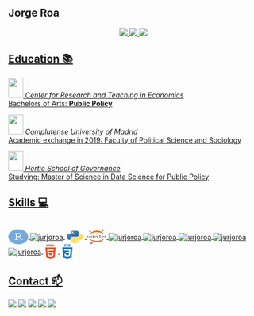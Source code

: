 
## Jorge Roa

<div align="center">
  <a href="https://github.com/jurjoroa">
  <img height="140em"" src="https://github-readme-stats.vercel.app/api?username=jurjoroa&theme=prussian&show_icons=true&hide_border=true&count_private=true"/>
   <img height="140em"
  src="https://github-readme-streak-stats.herokuapp.com/?user=jurjoroa&theme=prussian&hide_border=true"/>
    <img height="140em" 
  src="https://github-readme-stats.vercel.app/api/top-langs/?username=jurjoroa&theme=prussian&show_icons=true&hide_border=true&layout=compact"/>
</div>
  
  ##

## Education :books:

<img height="40" width="30"
  src="https://upload.wikimedia.org/wikipedia/commons/f/f5/Logo_CIDE.png"/>
*Center for Research and Teaching in Economics*<br>
Bachelors of Arts: **Public Policy** 

<img height="40" width="30"
  src="https://www.estudiaradistancia.es/logos/original/logo-universidad-complutense-de-madrid.png"/>
*Complutense University of Madrid*<br>
Academic exchange in 2019: Faculty of Political Science and Sociology

<img height="40" width="30"
  src="https://upload.wikimedia.org/wikipedia/commons/thumb/8/8e/Hertie_School_of_Governance_Logo_2017.svg/2560px-Hertie_School_of_Governance_Logo_2017.svg.png"/>
*Hertie School of Governance*<br>
Studying: Master of Science in Data Science for Public Policy


</div>

</div>
  
  ##
## Skills :computer:
<div> 

<div style="display: inline_block"><br>

  <img align="center" alt="jurjoroa" height="30" width="40" src="https://raw.githubusercontent.com/devicons/devicon/master/icons/rstudio/rstudio-plain.svg">
   <img align="center" alt="jurjoroa" height="30" width="30" src="https://comunidadbioinfo.github.io/cdsb2021_workflows/img/shiny_1.png">
  <img align="center" alt="jurjoroa" height="30" width="40" src="https://raw.githubusercontent.com/devicons/devicon/master/icons/python/python-original.svg">
  <img align="center" alt="jurjoroa" height="30" width="40" src="https://raw.githubusercontent.com/devicons/devicon/master/icons/jupyter/jupyter-original-wordmark.svg">
   <img align="center" alt="jurjoroa" height="30" width="30" src="https://cdn.icon-icons.com/icons2/2107/PNG/512/file_type_stata_icon_130148.png">
  <img align="center" alt="jurjoroa" height="30" width="30" src="https://img.icons8.com/color/452/tableau-software.png">
    <img align="center" alt="jurjoroa" height="30" width="30" src="https://cdn.overleaf.com/img/ol-brand/overleaf_og_logo.png"> 
    <img align="center" alt="jurjoroa" height="30" width="30" src="https://www.aeroterra.com/content/dam/esrisites/en-us/common/icons/product-logos/ArcGIS-Pro.png"> 
    <img align="center" alt="jurjoroa" height="30" width="30" src="https://upload.wikimedia.org/wikipedia/commons/thumb/5/5f/Microsoft_Office_logo_%282019%E2%80%93present%29.svg/480px-Microsoft_Office_logo_%282019%E2%80%93present%29.svg.png"> 
    <img align="center" alt="jurjoroa" height="30" width="30" src="https://raw.githubusercontent.com/devicons/devicon/master/icons/html5/html5-plain-wordmark.svg"> 
    <img align="center" alt="jurjoroa" height="30" width="30" src="https://raw.githubusercontent.com/devicons/devicon/master/icons/css3/css3-plain-wordmark.svg"> 
    
    
  
</div>
  
  ##
## Contact :mailbox:
<div> 

  <a href="https://twitter.com/JorgeRoaC"><img src="https://img.shields.io/badge/Twitter-1DA1F2?style=for-the-badge&logo=twitter&logoColor=white" target="_blank"></a>
  <a href="https://instagram.com/jurjoroa"><img src="https://img.shields.io/badge/-Instagram-%23E4405F?style=for-the-badge&logo=instagram&logoColor=white" target="_blank"></a>
   <a href="https://www.linkedin.com/in/jorge-roac/" target="_blank"><img src="https://img.shields.io/badge/-LinkedIn-%230077B5?style=for-the-badge&logo=linkedin&logoColor=white" target="_blank"></a> 
  <a href = "mailto:jurjoo@gmail.com"><img src="https://img.shields.io/badge/-Gmail-%23333?style=for-the-badge&logo=gmail&logoColor=white" target="_blank"></a>
    <a href="https://orcid.org/0000-0002-3972-9793" target="_blank"><img src="https://img.shields.io/badge/orcid-A6CE39?style=for-the-badge&logo=orcid&logoColor=white"></a> 
 

</div>

